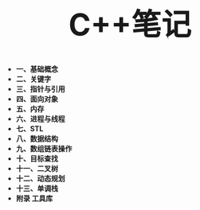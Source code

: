 
 <h1 style="font-size:60px;text-align:center;">C++笔记</h1>

- **一、基础概念**
- **二、关键字**
- **三、指针与引用**
- **四、面向对象**
- **五、内存**
- **六、进程与线程**
- **七、STL**
- **八、数据结构**
- **九、数组链表操作**
- **十、目标查找**
- **十一、二叉树**
- **十二、动态规划**
- **十三、单调栈**
- **附录 工具库**